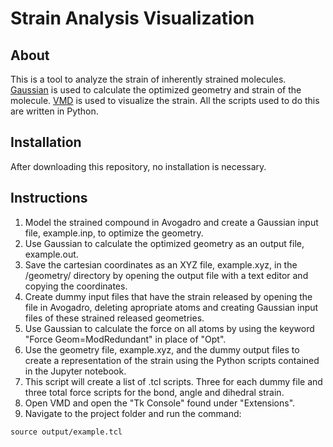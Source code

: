 # Strain Analysis Visualization

## About

This is a tool to analyze the strain of inherently strained molecules. 
[Gaussian](http://gaussian.com/glossary/g09/) is used to calculate the 
optimized geometry and strain of the molecule. 
[VMD](https://www.ks.uiuc.edu/Research/vmd/) is used to visualize the 
strain. All the scripts used to do this are written in Python. 

## Installation

After downloading this repository, no installation is necessary.

## Instructions

1. Model the strained compound in Avogadro and create a Gaussian 
input file, example.inp, to optimize the geometry.
2. Use Gaussian to calculate the optimized geometry as an output 
file, example.out.
3. Save the cartesian coordinates as an XYZ file, example.xyz, in the 
/geometry/ directory by opening the output file with a text editor and 
copying the coordinates.
4. Create dummy input files that have the strain released by opening 
the file in Avogadro, deleting apropriate atoms and creating Gaussian 
input files of these strained released geometries.
5. Use Gaussian to calculate the force on all atoms by using the 
keyword "Force Geom=ModRedundant" in place of "Opt".
6. Use the geometry file, example.xyz, and the dummy output files to
create a representation of the strain using the Python scripts 
contained in the Jupyter notebook.
7. This script will create a list of .tcl scripts. Three for each
dummy file and three total force scripts for the bond, angle and 
dihedral strain.
8. Open VMD and open the "Tk Console" found under "Extensions".
9. Navigate to the project folder and run the command:
```
source output/example.tcl
```
